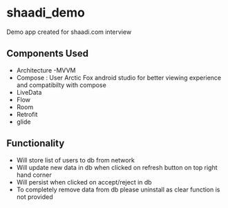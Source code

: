 # shaadi_demo
Demo app created for shaadi.com interview

## Components Used
- Architecture -MVVM
- Compose : User Arctic Fox android studio for better viewing experience and compatibilty with compose
- LiveData
- Flow
- Room
- Retrofit
- glide

## Functionality 
- Will store list of users to db from network 
- Will update new data in db when clicked on refresh button on top right hand corner
- Will persist when clicked on accept/reject in db
- To completely remove data from db please uninstall as clear function is not provided


